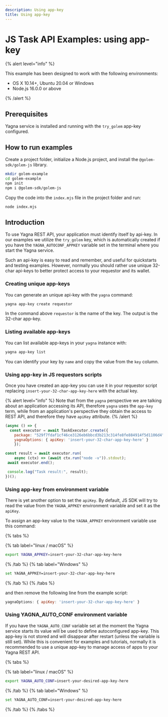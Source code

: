 ```yaml
---
description: Using app-key
title: Using app-key
---
```


# JS Task API Examples: using app-key

{% alert level="info" %}

This example has been designed to work with the following environments:

- OS X 10.14+, Ubuntu 20.04 or Windows
- Node.js 16.0.0 or above

{% /alert %}

## Prerequisites

Yagna service is installed and running with the `try_golem` app-key configured.

## How to run examples

Create a project folder, initialize a Node.js project, and install the `@golem-sdk/golem-js` library.

```bash
mkdir golem-example
cd golem-example
npm init
npm i @golem-sdk/golem-js
```

Copy the code into the `index.mjs` file in the project folder and run:

```bash
node index.mjs
```

## Introduction

To use Yagna REST API, your application must identify itself by api-key.
In our examples we utilize the `try_golem` key, which is automatically created if you have the `YAGNA_AUTOCONF_APPKEY` variable set in the terminal where you start the Yagna service.

Such an api-key is easy to read and remember, and useful for quickstarts and testing examples. However, normally you should rather use unique 32-char api-keys to better protect access to your requestor and its wallet.

### Creating unique app-keys

You can generate an unique api-key with the `yagna` command:

```bash
yagna app-key create requestor
```

In the command above `requestor` is the name of the key. The output is the 32-char app-key.

### Listing available app-keys

You can list available app-keys in your `yagna` instance with:

```bash
yagna app-key list
```

You can identify your key by `name` and copy the value from the `key` column.

### Using app-key in JS requestors scripts

Once you have created an app-key you can use it in your requestor script replacing `insert-your-32-char-app-key-here` with the actual key.

{% alert level="info" %}
Note that from the `yagna` perspective we are talking about an application accessing its API, therefore `yagna` uses the `app-key` term, while from an application's perspective they obtain the access to REST API, and therefore they have `apiKey` attribute.
{% /alert %}

```js
(async () => {
  const executor = await TaskExecutor.create({
    package: "529f7fdaf1cf46ce3126eb6bbcd3b213c314fe8fe884914f5d1106d4",    
    yagnaOptions: { apiKey: 'insert-your-32-char-app-key-here' }
    });

const result = await executor.run(
    async (ctx) => (await ctx.run("node -v")).stdout);
 await executor.end();

 console.log("Task result:", result);
})();
```

### Using app-key from environment variable

There is yet another option to set the `apiKey`. By default, JS SDK will try to read the value from the `YAGNA_APPKEY` environment variable and set it as the `apiKey`. 

To assign an app-key value to the `YAGNA_APPKEY` environment variable use this command:

{% tabs %}

{% tab label="linux / macOS" %}

```bash
export YAGNA_APPKEY=insert-your-32-char-app-key-here
```

{% /tab %}
{% tab label="Windows" %}

```bash
set YAGNA_APPKEY=insert-your-32-char-app-key-here
```

{% /tab %}
{% /tabs %}

and then remove the following line from the example script: 

```js
yagnaOptions: { apiKey: 'insert-your-32-char-app-key-here' }
```

### Using YAGNA_AUTO_CONF environment variable

If you have the `YAGNA_AUTO_CONF` variable set at the moment the Yagna service starts its value will be used to define autoconfigured app-key.
This app-key is not stored and will disappear after restart (unless the variable is still set). While this is convenient for examples and tutorials, normally it is recommended to use a unique app-key to manage access of apps to your Yagna REST API.

{% tabs %}

{% tab label="linux / macOS" %}
```bash
export YAGNA_AUTO_CONF=insert-your-desired-app-key-here
```
{% /tab %}
{% tab label="Windows" %}

```bash
set YAGNA_AUTO_CONF=insert-your-desired-app-key-here
```
{% /tab %}
{% /tabs %}
